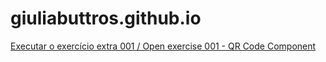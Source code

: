 # giuliabuttros.github.io

<a href="https://giuliabuttros.github.io/HTML-CSS/exercicios-extra/001-qr-code/" target="_blank">Executar o exercício extra 001 / Open exercise 001 - QR Code Component</a>
